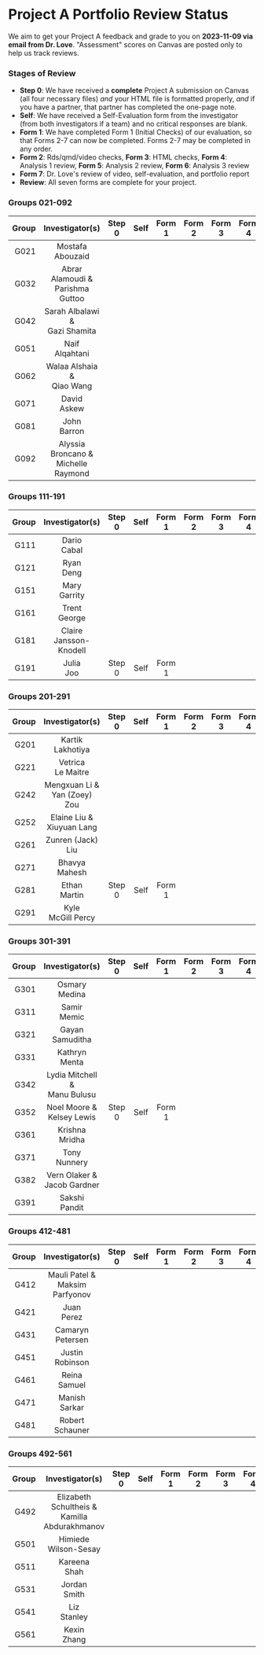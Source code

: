 # Project A Portfolio Review Status

We aim to get your Project A feedback and grade to you on **2023-11-09 via email from Dr. Love**. "Assessment" scores on Canvas are posted only to help us track reviews.

### Stages of Review

- **Step 0**: We have received a **complete** Project A submission on Canvas (all four necessary files) *and* your HTML file is formatted properly, *and* if you have a partner, that partner has completed the one-page note.
- **Self**: We have received a Self-Evaluation form from the investigator (from both investigators if a team) and no critical responses are blank.
- **Form 1**: We have completed Form 1 (Initial Checks) of our evaluation, so that Forms 2-7 can now be completed. Forms 2-7 may be completed in any order.
- **Form 2**: Rds/qmd/video checks, **Form 3**: HTML checks, **Form 4**: Analysis 1 review, **Form 5**: Analysis 2 review, **Form 6**: Analysis 3 review
- **Form 7**: Dr. Love's review of video, self-evaluation, and portfolio report
- **Review**: All seven forms are complete for your project.

### Groups 021-092

Group | Investigator(s) | Step 0 | Self | Form 1 | Form 2 | Form 3 | Form 4 | Form 5 | Form 6 | Form 7 | Review |
-----: | :-------------------------: | :-----: | :-----: | :-----: | :-----: | :-----: | :-----: | :-----: | :-----: | :-----: | :-----: |
G021 | Mostafa <br /> Abouzaid | 
G032 | Abrar Alamoudi & <br /> Parishma Guttoo |
G042 | Sarah Albalawi & <br /> Gazi Shamita |
G051 | Naif <br /> Alqahtani | 
G062 | Walaa Alshaia & <br /> Qiao Wang  |
G071 | David <br /> Askew | 
G081 | John <br /> Barron | 
G092 | Alyssia Broncano & <br /> Michelle Raymond |

### Groups 111-191

Group | Investigator(s) | Step 0 | Self | Form 1 | Form 2 | Form 3 | Form 4 | Form 5 | Form 6 | Form 7 | Review |
-----: | :-------------------------: | :-----: | :-----: | :-----: | :-----: | :-----: | :-----: | :-----: | :-----: | :-----: | :-----: |
G111 | Dario <br /> Cabal |  
G121 | Ryan <br /> Deng | 
G151 | Mary <br /> Garrity | 
G161 | Trent <br /> George | 
G181 | Claire <br /> Jansson-Knodell | 
G191 | Julia <br /> Joo | Step 0 | Self | Form 1 |

### Groups 201-291

Group | Investigator(s) | Step 0 | Self | Form 1 | Form 2 | Form 3 | Form 4 | Form 5 | Form 6 | Form 7 | Review |
-----: | :-------------------------: | :-----: | :-----: | :-----: | :-----: | :-----: | :-----: | :-----: | :-----: | :-----: | :-----: |
G201 | Kartik <br /> Lakhotiya | 
G221 | Vetrica <br /> Le Maitre | 
G242 | Mengxuan Li & <br /> Yan (Zoey) Zou |
G252 | Elaine Liu & <br /> Xiuyuan Lang |
G261 | Zunren (Jack) <br /> Liu | 
G271 | Bhavya <br /> Mahesh | 
G281 | Ethan <br /> Martin | Step 0 | Self | Form 1 |
G291 | Kyle <br /> McGill Percy | 

### Groups 301-391

Group | Investigator(s) | Step 0 | Self | Form 1 | Form 2 | Form 3 | Form 4 | Form 5 | Form 6 | Form 7 | Review |
-----: | :-------------------------: | :-----: | :-----: | :-----: | :-----: | :-----: | :-----: | :-----: | :-----: | :-----: | :-----: |
G301 | Osmary <br /> Medina | 
G311 | Samir <br /> Memic | 
G321 | Gayan <br /> Samuditha | 
G331 | Kathryn <br /> Menta | 
G342 | Lydia Mitchell & <br /> Manu Bulusu |
G352 | Noel Moore & <br /> Kelsey Lewis | Step 0 | Self | Form 1 |
G361 | Krishna <br /> Mridha | 
G371 | Tony <br /> Nunnery | 
G382 | Vern Olaker & <br /> Jacob Gardner | 
G391 | Sakshi <br /> Pandit | 

### Groups 412-481

Group | Investigator(s) | Step 0 | Self | Form 1 | Form 2 | Form 3 | Form 4 | Form 5 | Form 6 | Form 7 | Review |
-----: | :-------------------------: | :-----: | :-----: | :-----: | :-----: | :-----: | :-----: | :-----: | :-----: | :-----: | :-----: |
G412 | Mauli Patel & <br /> Maksim Parfyonov |
G421 | Juan <br /> Perez | 
G431 | Camaryn <br /> Petersen | 
G451 | Justin <br /> Robinson | 
G461 | Reina <br /> Samuel | 
G471 | Manish <br /> Sarkar | 
G481 | Robert <br /> Schauner | 

### Groups 492-561

Group | Investigator(s) | Step 0 | Self | Form 1 | Form 2 | Form 3 | Form 4 | Form 5 | Form 6 | Form 7 | Review |
-----: | :-------------------------: | :-----: | :-----: | :-----: | :-----: | :-----: | :-----: | :-----: | :-----: | :-----: | :-----: |
G492 | Elizabeth <br /> Schultheis & <br /> Kamilla <br /> Abdurakhmanov |
G501 | Himiede <br /> Wilson-Sesay | 
G511 | Kareena <br /> Shah | 
G531 | Jordan <br /> Smith | 
G541 | Liz <br /> Stanley | 
G561 | Kexin <br /> Zhang | 

